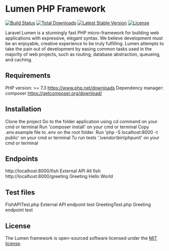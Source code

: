 # Lumen PHP Framework

[![Build Status](https://travis-ci.org/laravel/lumen-framework.svg)](https://travis-ci.org/laravel/lumen-framework)
[![Total Downloads](https://img.shields.io/packagist/dt/laravel/framework)](https://packagist.org/packages/laravel/lumen-framework)
[![Latest Stable Version](https://img.shields.io/packagist/v/laravel/framework)](https://packagist.org/packages/laravel/lumen-framework)
[![License](https://img.shields.io/packagist/l/laravel/framework)](https://packagist.org/packages/laravel/lumen-framework)

Laravel Lumen is a stunningly fast PHP micro-framework for building web applications with expressive, elegant syntax. We believe development must be an enjoyable, creative experience to be truly fulfilling. Lumen attempts to take the pain out of development by easing common tasks used in the majority of web projects, such as routing, database abstraction, queueing, and caching.

## Requirements

PHP version: >= 7.3 https://www.php.net/downloads
Dependency manager: composer https://getcomposer.org/download/

## Installation

Clone the project
Go to the folder application using cd command on your cmd or terminal
Run 'composer install' on your cmd or terminal
Copy .env.example file to .env on the root folder.
Run 'php -S localhost:8000 -t public' on your cmd or terminal
Tu run tests '.\vendor\bin\phpunit' on your cmd or terminal

## Endpoints

http://localhost:8000/fish External API All fish
http://localhost:8000/greeting Greeting Hello World

## Test files

FishAPITest.php External API endpoint test
GreetingTest.php Greeting endpoint test

## License

The Lumen framework is open-sourced software licensed under the [MIT license](https://opensource.org/licenses/MIT).
